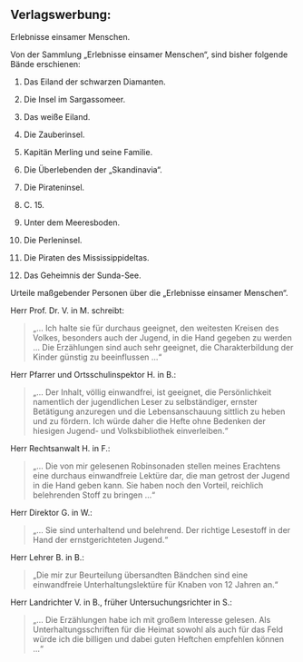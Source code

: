 Verlagswerbung:
---------------
 

Erlebnisse einsamer Menschen.

Von der Sammlung „Erlebnisse einsamer Menschen“, sind bisher folgende Bände
erschienen:

 

1. Das Eiland der schwarzen Diamanten.

2. Die Insel im Sargassomeer.

3. Das weiße Eiland.

4. Die Zauberinsel.

5. Kapitän Merling und seine Familie.

6. Die Überlebenden der „Skandinavia“.

7. Die Pirateninsel.

8. C. 15.

9. Unter dem Meeresboden.

10. Die Perleninsel.

11. Die Piraten des Mississippideltas.

12. Das Geheimnis der Sunda-See.

 

 
Urteile maßgebender Personen über die „Erlebnisse einsamer Menschen“.

Herr Prof. Dr. V. in M. schreibt:

> „… Ich halte sie für durchaus geeignet, den weitesten Kreisen des Volkes,
besonders auch der Jugend, in die Hand gegeben zu werden … Die Erzählungen sind
auch sehr geeignet, die Charakterbildung der Kinder günstig zu beeinflussen …“

Herr Pfarrer und Ortsschulinspektor H. in B.:

> „… Der Inhalt, völlig einwandfrei, ist geeignet, die Persönlichkeit namentlich
der jugendlichen Leser zu selbständiger, ernster Betätigung anzuregen und die
Lebensanschauung sittlich zu heben und zu fördern. Ich würde daher die Hefte
ohne Bedenken der hiesigen Jugend- und Volksbibliothek einverleiben.“

Herr Rechtsanwalt H. in F.:

> „… Die von mir gelesenen Robinsonaden stellen meines Erachtens eine durchaus
einwandfreie Lektüre dar, die man getrost der Jugend in die Hand geben kann.
Sie haben noch den Vorteil, reichlich belehrenden Stoff zu bringen …“

Herr Direktor G. in W.:

> „… Sie sind unterhaltend und belehrend. Der richtige Lesestoff in der Hand der
ernstgerichteten Jugend.“

Herr Lehrer B. in B.:

> „Die mir zur Beurteilung übersandten Bändchen sind eine einwandfreie
Unterhaltungslektüre für Knaben von 12 Jahren an.“

Herr Landrichter V. in B., früher Untersuchungsrichter in S.:

> „… Die Erzählungen habe ich mit großem Interesse gelesen. Als
Unterhaltungsschriften für die Heimat sowohl als auch für das Feld würde ich
die billigen und dabei guten Heftchen empfehlen können …“


